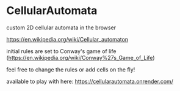 # CellularAutomata
custom 2D cellular automata in the browser

https://en.wikipedia.org/wiki/Cellular_automaton

initial rules are set to Conway's game of life (https://en.wikipedia.org/wiki/Conway%27s_Game_of_Life)

feel free to change the rules or add cells on the fly!

available to play with here: https://cellularautomata.onrender.com/
